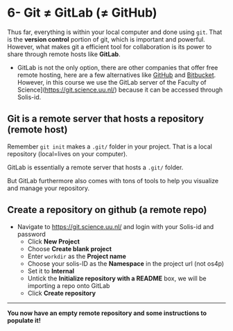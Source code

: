 # 6- Git ≠ GitLab (≠ GitHub)

Thus far, everything is within your local computer and done using `git`. That is the **version control** portion of git, which is important and powerful. However, what makes git a efficient tool for collaboration is its power to share through remote hosts like **GitLab**.

* GitLab is not the only option, there are other companies that offer free remote hosting, here are a few alternatives like [GitHub](http://github.com) and [Bitbucket](https://bitbucket.org/). However, in this course we use the GitLab server of the Faculty of Science](https://git.science.uu.nl/) because it can be accessed through Solis-id.

## Git is a remote server that hosts a repository (remote host)

Remember `git init` makes a `.git/` folder in your project. That is a local repository (local=lives on your computer).

GitLab is essentially a remote server that hosts a `.git/` folder.

But GitLab furthermore also comes with tons of tools to help you visualize and manage your repository.

## Create a repository on github (a remote repo)

* Navigate to https://git.science.uu.nl/ and login with your Solis-id and password
	+ Click **New Project**
	+ Choose **Create blank project**
	+ Enter `workdir` as the **Project name**
	+ Choose your solis-ID as the **Namespace** in the project url (not os4p)
	+ Set it to **Internal**
	+ Untick the **Initialize repository with a README** box, we will be importing a repo onto GitLab
	+ Click **Create repository**

***
**You now have an empty remote repository and some instructions to populate it!**
